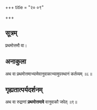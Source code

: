 +++
title = "२० ०९"

+++
## सूत्रम्
प्रथमोत्तमौ वा।
## अनाकुला
अथ वा प्रथमोत्तमाभ्यामेवानुवाकाभ्यामुपस्थानं कर्तव्यम् ॥८॥

## गृह्यतात्पर्यदर्शनम्
अथ वा रुद्राणां **प्रथमोत्तमावे** वानुवाकौ जपेत् ॥९॥
